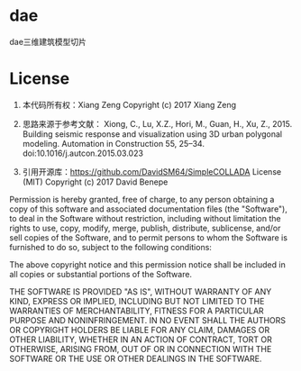 # dae
dae三维建筑模型切片


# License
1. 本代码所有权：Xiang Zeng
Copyright (c) 2017 Xiang Zeng

2. 思路来源于参考文献：
Xiong, C., Lu, X.Z., Hori, M., Guan, H., Xu, Z., 2015. Building seismic response and visualization using 3D urban polygonal modeling. Automation in Construction 55, 25–34. doi:10.1016/j.autcon.2015.03.023


3. 引用开源库：https://github.com/DavidSM64/SimpleCOLLADA
License (MIT)
Copyright (c) 2017 David Benepe

Permission is hereby granted, free of charge, to any person obtaining a copy of this software and associated documentation files (the "Software"), to deal in the Software without restriction, including without limitation the rights to use, copy, modify, merge, publish, distribute, sublicense, and/or sell copies of the Software, and to permit persons to whom the Software is furnished to do so, subject to the following conditions:

The above copyright notice and this permission notice shall be included in all copies or substantial portions of the Software.

THE SOFTWARE IS PROVIDED "AS IS", WITHOUT WARRANTY OF ANY KIND, EXPRESS OR IMPLIED, INCLUDING BUT NOT LIMITED TO THE WARRANTIES OF MERCHANTABILITY, FITNESS FOR A PARTICULAR PURPOSE AND NONINFRINGEMENT. IN NO EVENT SHALL THE AUTHORS OR COPYRIGHT HOLDERS BE LIABLE FOR ANY CLAIM, DAMAGES OR OTHER LIABILITY, WHETHER IN AN ACTION OF CONTRACT, TORT OR OTHERWISE, ARISING FROM, OUT OF OR IN CONNECTION WITH THE SOFTWARE OR THE USE OR OTHER DEALINGS IN THE SOFTWARE.
